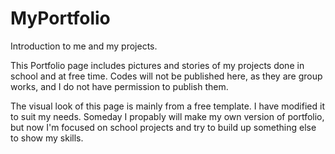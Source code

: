 # MyPortfolio
 Introduction to me and my projects. 

 This Portfolio page includes pictures and stories of my projects done in school and at free time. Codes will not be published here, as they are group works, and I do not have permission to publish them.

 The visual look of this page is mainly from a free template. I have modified it to suit my needs. Someday I propably will make my own version of portfolio, but now I'm focused on school projects and try to build up something else to show my skills. 
